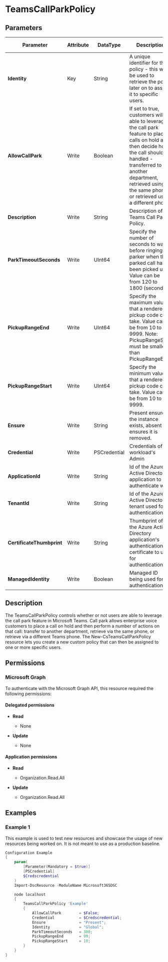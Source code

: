 ﻿# TeamsCallParkPolicy

## Parameters

| Parameter | Attribute | DataType | Description | Allowed Values |
| --- | --- | --- | --- | --- |
| **Identity** | Key | String | A unique identifier for the policy - this will be used to retrieve the policy later on to assign it to specific users. | |
| **AllowCallPark** | Write | Boolean | If set to true, customers will be able to leverage the call park feature to place calls on hold and then decide how the call should be handled - transferred to another department, retrieved using the same phone, or retrieved using a different phone. | |
| **Description** | Write | String | Description of the Teams Call Park Policy. | |
| **ParkTimeoutSeconds** | Write | UInt64 | Specify the number of seconds to wait before ringing the parker when the parked call hasn't been picked up. Value can be from 120 to 1800 (seconds). | |
| **PickupRangeEnd** | Write | UInt64 | Specify the maximum value that a rendered pickup code can take. Value can be from 10 to 9999. Note: PickupRangeStart must be smaller than PickupRangeEnd. | |
| **PickupRangeStart** | Write | UInt64 | Specify the minimum value that a rendered pickup code can take. Value can be from 10 to 9999. | |
| **Ensure** | Write | String | Present ensures the instance exists, absent ensures it is removed. | `Present`, `Absent` |
| **Credential** | Write | PSCredential | Credentials of the workload's Admin | |
| **ApplicationId** | Write | String | Id of the Azure Active Directory application to authenticate with. | |
| **TenantId** | Write | String | Id of the Azure Active Directory tenant used for authentication. | |
| **CertificateThumbprint** | Write | String | Thumbprint of the Azure Active Directory application's authentication certificate to use for authentication. | |
| **ManagedIdentity** | Write | Boolean | Managed ID being used for authentication. | |


## Description

The TeamsCallParkPolicy controls whether or not users are able to leverage the call park feature in Microsoft Teams. Call park allows enterprise voice customers to place a call on hold and then perform a number of actions on that call: transfer to another department, retrieve via the same phone, or retrieve via a different Teams phone. The New-CsTeamsCallParkPolicy resource lets you create a new custom policy that can then be assigned to one or more specific users.

## Permissions

### Microsoft Graph

To authenticate with the Microsoft Graph API, this resource required the following permissions:

#### Delegated permissions

- **Read**

    - None

- **Update**

    - None

#### Application permissions

- **Read**

    - Organization.Read.All

- **Update**

    - Organization.Read.All

## Examples

### Example 1

This example is used to test new resources and showcase the usage of new resources being worked on.
It is not meant to use as a production baseline.

```powershell
Configuration Example
{
    param(
        [Parameter(Mandatory = $true)]
        [PSCredential]
        $Credscredential
    )
    Import-DscResource -ModuleName Microsoft365DSC

    node localhost
    {
        TeamsCallParkPolicy 'Example'
        {
            AllowCallPark        = $False;
            Credential           = $Credscredential;
            Ensure               = "Present";
            Identity             = "Global";
            ParkTimeoutSeconds   = 300;
            PickupRangeEnd       = 99;
            PickupRangeStart     = 10;
        }
    }
}
```

